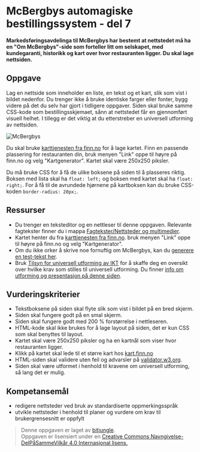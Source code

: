 McBergbys automagiske bestillingssystem - del 7
===============================================
**Markedsføringsavdelinga til McBergbys har bestemt at nettstedet må ha en "Om McBergbys"-side som forteller litt om selskapet, med kundegaranti, historikk og kart over hvor restauranten ligger. Du skal lage nettsiden.**

Oppgave
-------
Lag en nettside som inneholder en liste, en tekst og et kart, slik som vist i bildet nedenfor. Du trenger ikke å bruke identiske farger eller fonter, bygg videre på det du selv har gjort i tidligere oppgaver. Siden skal bruke samme CSS-kode som bestillingsskjemaet, sånn at nettstedet får en gjennomført visuell helhet. I tillegg er det viktig at du etterstreber en universell utforming av nettsiden.

![McBergbys](https://github.com/bitjungle/IT1/blob/master/Bilder/mcbergbys-7.jpg)

Du skal bruke [karttjenesten fra finn.no](http://kart.finn.no) for å lage kartet. Finn en passende plassering for restauranten din, bruk menyen "Link" oppe til høyre på finn.no og velg "Kartgenerator". Kartet skal være 250x250 piksler.

Du må bruke CSS for å få de ulike boksene på siden til å plasseres riktig. Boksen med lista skal ha `float: left;` og boksen med kartet skal ha `float: right;`. For å få til de avrundede hjørnene på kartboksen kan du bruke CSS-koden `border-radius: 20px;`.

Ressurser
---------
* Du trenger en teksteditor og en nettleser til denne oppgaven. Relevante fagtekster finner du i mappa [Fagtekster/Nettsteder og multimedier](https://github.com/bitjungle/IT1/tree/master/Fagtekster/Nettsteder%20og%20multimedier).
* Kartet henter du fra [karttjenesten fra finn.no](http://kart.finn.no). bruk menyen "Link" oppe til høyre på finn.no og velg "Kartgenerator".
* Om du ikke orker å skrive noe fornuftig om McBergbys, kan du [generere en test-tekst her](http://no.lipsum.com/).
* Bruk [Tilsyn for universell utforming av IKT](http://uu.difi.no/) for å skaffe deg en oversikt over hvilke krav som stilles til universell utforming. Du finner [info om utforming og presentasjon på denne siden](https://uu.difi.no/artikkel/2015/07/utforming-og-presentasjon).

Vurderingskriterier
-------------------
* Tekstboksene på siden skal flyte slik som vist i bildet på en bred skjerm.
* Siden skal fungere godt på en smal skjerm.
* Siden skal fungere godt med 200 % forstørrelse i nettleseren.
* HTML-kode skal ikke brukes for å lage layout på siden, det er kun CSS som skal benyttes til layout.
* Kartet skal være 250x250 piksler og ha en kartnål som viser hvor restauranten ligger.
* Klikk på kartet skal lede til et større kart hos [kart.finn.no](http://kart.finn.no)
* HTML-siden skal validere uten feil og advarsler på [validator.w3.org](https://validator.w3.org/).
* Siden skal være utformet i henhold til kravene om universell utforming, så lang det er mulig.

Kompetansemål
-------------
* redigere nettsteder ved bruk av standardiserte oppmerkingsspråk
* utvikle nettsteder i henhold til planer og vurdere om krav til brukergrensesnitt er oppfylt

>Denne oppgaven er laget av [bitjungle](https://github.com/bitjungle).  
>Oppgaven er lisensiert under en
>[Creative Commons Navngivelse-DelPåSammeVilkår 4.0 Internasjonal lisens.
](http://creativecommons.org/licenses/by-sa/4.0/)
